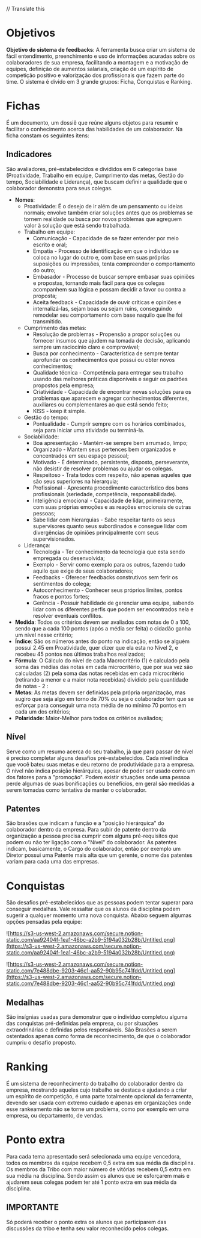 // Translate this

# Objetivos

**Objetivo do sistema de feedbacks**: A ferramenta busca criar um sistema de fácil entendimento, preenchimento e uso de informações acuradas sobre os colaboradores de sua empresa, facilitando a montagem e a motivação de equipes, definição de aumentos salariais, criação de um espírito de competição positivo e valorização dos profissionais que fazem parte do time. O sistema é divido em 3 grande grupos: Ficha, Conquistas e Ranking.

# Fichas

É um documento, um dossiê que reúne alguns objetos para resumir e facilitar o conhecimento acerca das habilidades de um colaborador. Na ficha constam os seguintes itens:

## Indicadores

São avaliadores, pré-estabelecidos e divididos em 6 categorias base (Proatividade, Trabalho em equipe, Cumprimento das metas, Gestão do tempo, Sociabilidade e Liderança), que buscam definir a qualidade que o colaborador demonstra para seus colegas.

- **Nomes**:
    - Proatividade: É o desejo de ir além de um pensamento ou ideias normais; envolve também criar soluções antes que os problemas se tornem realidade ou busca por novos
    problemas que agreguem valor à solução que está sendo trabalhada.
    - Trabalho em equipe:
        - Comunicação - Capacidade de se fazer entender por meio escrito e oral;
        - Empatia - Processo de identificação em que o indivíduo se coloca no lugar do
        outro e, com base em suas próprias suposições ou impressões, tenta compreender o comportamento do outro;
        - Embasador - Processo de buscar sempre embasar suas opiniões e propostas, tornando mais fácil para que os colegas acompanhem sua lógica e possam decidir a favor ou contra a proposta;
        - Aceita feedback - Capacidade de ouvir críticas e opiniões e internalizá-las, sejam boas ou sejam ruins, conseguindo remodelar seu comportamento com base naquilo que lhe foi transmitido.
    - Cumprimento das metas:
        - Resolução de problemas - Propensão a propor soluções ou fornecer insumos que ajudem na tomada de decisão, aplicando sempre um raciocínio claro e comprovável;
        - Busca por conhecimento - Característica de sempre tentar aprofundar os conhecimentos que possui ou obter novos conhecimentos;
        - Qualidade técnica - Competência para entregar seu trabalho usando das melhores práticas disponíveis e seguir os padrões propostos pela empresa;
        - Criatividade - Capacidade de encontrar novas soluções para os problemas que aparecem e agregar conhecimentos diferentes, auxiliares ou complementares ao que está sendo feito;
        - KISS - keep it simple.
    - Gestão do tempo:
        - Pontualidade - Cumprir sempre com os horários combinados, seja para iniciar uma atividade ou terminá-la.
    - Sociabilidade:
        - Boa apresentação - Mantém-se sempre bem arrumado, limpo;
        - Organizado - Mantem seus pertences bem organizados e concentrados em seu
        espaço pessoal;
        - Motivado - É determinado, persistente, disposto, perseverante, não desistir de resolver problemas ou ajudar os colegas.
        - Respeitoso - Trata todos com respeito, não apenas aqueles que são seus superiores na hierarquia;
        - Profissional - Apresenta procedimento característico dos bons profissionais (seriedade, competência, responsabilidade).
        - Inteligência emocional - Capacidade de lidar, primeiramente, com suas próprias emoções e as reações emocionais de outras pessoas;
        - Sabe lidar com hierarquias - Sabe respeitar tanto os seus supervisores quanto seus subordinados e consegue lidar com divergências de opiniões principalmente com seus supervisionados.
    - Liderança:
        - Tecnologia - Ter conhecimento da tecnologia que esta sendo empregada ou
        desenvolvida;
        - Exemplo - Servir como exemplo para os outros, fazendo tudo aquilo que exige
        de seus colaboradores;
        - Feedbacks - Oferecer feedbacks construtivos sem ferir os sentimentos do
        colega;
        - Autoconhecimento - Conhecer seus próprios limites, pontos fracos e pontos
        fortes;
        - Gerência - Possuir habilidade de gerenciar uma equipe, sabendo lidar com os
        diferentes perfis que podem ser encontrados nela e resolver eventuais
        conflitos.
- **Medida**: Todos os critérios devem ser avaliados com notas de 0 a 100, sendo
que a cada 100 pontos (após a média ser feita) o cidadão ganha um nível nesse
critério;
- **Índice**: São os números antes do ponto na indicação, então se alguém possui
2.45 em Proatividade, quer dizer que ela esta no Nível 2, e recebeu 45 pontos
nos últimos trabalhos realizados;
- **Fórmula**: O Cálculo do nível de cada Macrocritério (1) é calculado pela soma
das médias das notas em cada microcritério, que por sua vez são calculadas (2)
pela soma das notas recebidas em cada microcritério (retirando a menor e a
maior nota recebidas) dividido pela quantidade de notas - 2 :
- **Metas**: As metas devem ser definidas pela própria organização, mas sugiro que
seja algo em torno de 70\% ou seja o colaborador tem que se esforçar para
conseguir uma nota média de no mínimo 70 pontos em cada um dos critérios;
- **Polaridade**: Maior-Melhor para todos os critérios avaliados;

## Nível

Serve como um resumo acerca do seu trabalho, já que para passar de nível é preciso completar alguns desafios pré-estabelecidos. Cada nível indica que você bateu suas metas e deu retorno de produtividade para a empresa. O nível não indica posição hierárquica, apesar de poder ser usado como um dos fatores para a "promoção". Podem existir situações onde uma pessoa perde algumas de suas bonificações ou benefícios, em geral são medidas a serem tomadas como tentativa de manter o colaborador.

## Patentes

São brasões que indicam a função e a "posição hierárquica" do colaborador dentro da empresa. Para subir de patente dentro da organização a pessoa precisa cumprir com alguns pré-requisitos que podem ou não ter ligação com o "Nível" do colaborador. As patentes indicam, basicamente, o Cargo do colaborador, então por exemplo um Diretor possui uma Patente mais alta que um gerente, o nome das patentes variam para cada uma das empresas.

# Conquistas

São desafios pré-estabelecidos que as pessoas podem tentar superar para conseguir medalhas. Vale ressaltar que os alunos da disciplina podem sugerir a qualquer momento uma nova conquista. Abaixo seguem algumas opções pensadas pela equipe:

![https://s3-us-west-2.amazonaws.com/secure.notion-static.com/aa92404f-1ea1-46bc-a2b9-5194a032b28b/Untitled.png](https://s3-us-west-2.amazonaws.com/secure.notion-static.com/aa92404f-1ea1-46bc-a2b9-5194a032b28b/Untitled.png)

![https://s3-us-west-2.amazonaws.com/secure.notion-static.com/7e488dbe-9203-46c1-aa52-90b95c741fdd/Untitled.png](https://s3-us-west-2.amazonaws.com/secure.notion-static.com/7e488dbe-9203-46c1-aa52-90b95c741fdd/Untitled.png)

## Medalhas

São insígnias usadas para demonstrar que o indivíduo completou alguma das conquistas pré-definidas pela empresa, ou por situações extraodrinárias e definidas pelos responsáveis. São Brasões a serem ostentados apenas como forma de reconhecimento, de que o colaborador cumpriu o desafio proposto.

# Ranking

É um sistema de reconhecimento do trabalho do colaborador dentro da empresa, mostrando aqueles cujo trabalho se destaca e ajudando a criar um espírito de competição, é uma parte totalmente opcional da ferramenta, devendo ser usada com extremo cuidado e apenas em organizações onde esse rankeamento não se torne um problema, como por exemplo em uma empresa, ou departamento, de vendas.

# Ponto extra

Para cada tema apresentado será selecionada uma equipe vencedora, todos os membros da equipe recebem 0,5 extra em sua média da disciplina. Os membros da Tribo com maior número de vitórias recebem 0,5 extra em sua média na disciplina. Sendo assim os alunos que se esforçarem mais e ajudarem seus colegas podem ter até 1 ponto extra em sua média da disciplina.

## IMPORTANTE

Só poderá receber o ponto extra os alunos que participarem das discussões da tribo e tenha seu valor reconhecido pelos colegas.